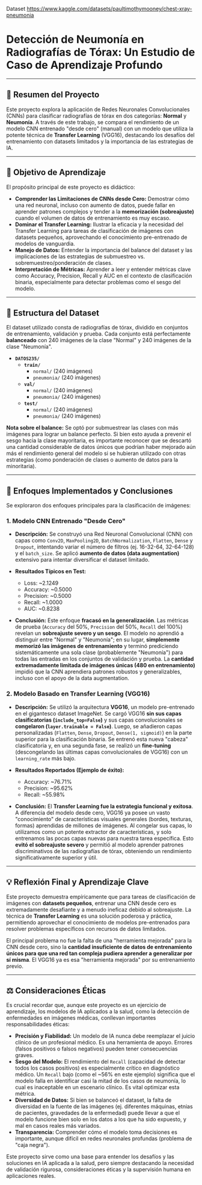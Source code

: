 Dataset https://www.kaggle.com/datasets/paultimothymooney/chest-xray-pneumonia 


# Detección de Neumonía en Radiografías de Tórax: Un Estudio de Caso de Aprendizaje Profundo

---

## 📄 Resumen del Proyecto

Este proyecto explora la aplicación de Redes Neuronales Convolucionales (CNNs) para clasificar radiografías de tórax en dos categorías: **Normal** y **Neumonía**. A través de este trabajo, se compara el rendimiento de un modelo CNN entrenado "desde cero" (manual) con un modelo que utiliza la potente técnica de **Transfer Learning** (VGG16), destacando los desafíos del entrenamiento con datasets limitados y la importancia de las estrategias de IA.

---

## 🚀 Objetivo de Aprendizaje

El propósito principal de este proyecto es didáctico:

* **Comprender las Limitaciones de CNNs desde Cero:** Demostrar cómo una red neuronal, incluso con aumento de datos, puede fallar en aprender patrones complejos y tender a la **memorización (sobreajuste)** cuando el volumen de datos de entrenamiento es muy escaso.
* **Dominar el Transfer Learning:** Ilustrar la eficacia y la necesidad del Transfer Learning para tareas de clasificación de imágenes con datasets pequeños, aprovechando el conocimiento pre-entrenado de modelos de vanguardia.
* **Manejo de Datos:** Entender la importancia del balance del dataset y las implicaciones de las estrategias de submuestreo vs. sobremuestreo/ponderación de clases.
* **Interpretación de Métricas:** Aprender a leer y entender métricas clave como Accuracy, Precision, Recall y AUC en el contexto de clasificación binaria, especialmente para detectar problemas como el sesgo del modelo.

---

## 📁 Estructura del Dataset

El dataset utilizado consta de radiografías de tórax, dividido en conjuntos de entrenamiento, validación y prueba. Cada conjunto está perfectamente **balanceado** con 240 imágenes de la clase "Normal" y 240 imágenes de la clase "Neumonía".

* **`DATOS235/`**
    * **`train/`**
        * `normal/` (240 imágenes)
        * `pneumonia/` (240 imágenes)
    * **`val/`**
        * `normal/` (240 imágenes)
        * `pneumonia/` (240 imágenes)
    * **`test/`**
        * `normal/` (240 imágenes)
        * `pneumonia/` (240 imágenes)

**Nota sobre el balance:** Se optó por submuestrear las clases con más imágenes para lograr un balance perfecto. Si bien esto ayuda a prevenir el sesgo hacia la clase mayoritaria, es importante reconocer que se descartó una cantidad considerable de datos únicos que podrían haber mejorado aún más el rendimiento general del modelo si se hubieran utilizado con otras estrategias (como ponderación de clases o aumento de datos para la minoritaria).

---

## 🧪 Enfoques Implementados y Conclusiones

Se exploraron dos enfoques principales para la clasificación de imágenes:

### 1. Modelo CNN Entrenado "Desde Cero"

* **Descripción:** Se construyó una Red Neuronal Convolucional (CNN) con capas como `Conv2D`, `MaxPooling2D`, `BatchNormalization`, `Flatten`, `Dense` y `Dropout`, intentando variar el número de filtros (ej. 16-32-64, 32-64-128) y el `batch_size`. Se aplicó **aumento de datos (data augmentation)** extensivo para intentar diversificar el dataset limitado.

* **Resultados Típicos en Test:**
    * Loss: ~2.1249
    * Accuracy: ~0.5000
    * Precision: ~0.5000
    * Recall: ~1.0000
    * AUC: ~0.8238

* **Conclusión:** Este enfoque **fracasó en la generalización**. Las métricas de prueba (`Accuracy` del 50%, `Precision` del 50%, `Recall` del 100%) revelan un **sobreajuste severo y un sesgo**. El modelo no aprendió a distinguir entre "Normal" y "Neumonía"; en su lugar, **simplemente memorizó las imágenes de entrenamiento** y terminó prediciendo sistemáticamente una sola clase (probablemente "Neumonía") para todas las entradas en los conjuntos de validación y prueba. La **cantidad extremadamente limitada de imágenes únicas (480 en entrenamiento)** impidió que la CNN aprendiera patrones robustos y generalizables, incluso con el apoyo de la data augmentation.

### 2. Modelo Basado en Transfer Learning (VGG16)

* **Descripción:** Se utilizó la arquitectura **VGG16**, un modelo pre-entrenado en el gigantesco dataset ImageNet. Se cargó VGG16 **sin sus capas clasificatorias (`include_top=False`)** y sus capas convolucionales se **congelaron (`layer.trainable = False`)**. Luego, se añadieron capas personalizadas (`Flatten`, `Dense`, `Dropout`, `Dense(1, sigmoid)`) en la parte superior para la clasificación binaria. Se entrenó esta nueva "cabeza" clasificatoria y, en una segunda fase, se realizó un **fine-tuning** (descongelando las últimas capas convolucionales de VGG16) con un `learning_rate` más bajo.

* **Resultados Reportados (Ejemplo de éxito):**
    * Accuracy: ~76.71%
    * Precision: ~95.62%
    * Recall: ~55.98%

* **Conclusión:** El **Transfer Learning fue la estrategia funcional y exitosa**. A diferencia del modelo desde cero, VGG16 ya posee un vasto "conocimiento" de características visuales generales (bordes, texturas, formas) aprendidas de millones de imágenes. Al congelar sus capas, lo utilizamos como un potente extractor de características, y solo entrenamos las pocas capas nuevas para nuestra tarea específica. Esto **evitó el sobreajuste severo** y permitió al modelo aprender patrones discriminativos de las radiografías de tórax, obteniendo un rendimiento significativamente superior y útil.

---

## 💡 Reflexión Final y Aprendizaje Clave

Este proyecto demuestra empíricamente que para tareas de clasificación de imágenes con **datasets pequeños**, entrenar una CNN desde cero es extremadamente desafiante y a menudo ineficaz debido al sobreajuste. La técnica de **Transfer Learning** es una solución poderosa y práctica, permitiendo aprovechar el conocimiento de modelos pre-entrenados para resolver problemas específicos con recursos de datos limitados.

El principal problema no fue la falta de una "herramienta mejorada" para la CNN desde cero, sino la **cantidad insuficiente de datos de entrenamiento únicos para que una red tan compleja pudiera aprender a generalizar por sí misma**. El VGG16 ya es esa "herramienta mejorada" por su entrenamiento previo.

---

## ⚖️ Consideraciones Éticas

Es crucial recordar que, aunque este proyecto es un ejercicio de aprendizaje, los modelos de IA aplicados a la salud, como la detección de enfermedades en imágenes médicas, conllevan importantes responsabilidades éticas:

* **Precisión y Fiabilidad:** Un modelo de IA nunca debe reemplazar el juicio clínico de un profesional médico. Es una herramienta de apoyo. Errores (falsos positivos o falsos negativos) pueden tener consecuencias graves.
* **Sesgo del Modelo:** El rendimiento del `Recall` (capacidad de detectar todos los casos positivos) es especialmente crítico en diagnóstico médico. Un `Recall` bajo (como el ~56% en este ejemplo) significa que el modelo falla en identificar casi la mitad de los casos de neumonía, lo cual es inaceptable en un escenario clínico. Es vital optimizar esta métrica.
* **Diversidad de Datos:** Si bien se balanceó el dataset, la falta de diversidad en la fuente de las imágenes (ej. diferentes máquinas, etnias de pacientes, gravedades de la enfermedad) puede llevar a que el modelo funcione bien solo en los datos a los que ha sido expuesto, y mal en casos reales más variados.
* **Transparencia:** Comprender cómo el modelo toma decisiones es importante, aunque difícil en redes neuronales profundas (problema de "caja negra").

Este proyecto sirve como una base para entender los desafíos y las soluciones en IA aplicada a la salud, pero siempre destacando la necesidad de validación rigurosa, consideraciones éticas y la supervisión humana en aplicaciones reales.
